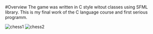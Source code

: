 #Overview
The game was written in C style witout classes using SFML library. This is my final work of the C language course and first serious programm.

![chess1](https://user-images.githubusercontent.com/29663442/29417809-225058aa-8373-11e7-81db-39f5e17dd522.png)
![chess2](https://user-images.githubusercontent.com/29663442/29417808-224df182-8373-11e7-9bf2-bcbe4bf6ac84.png)
